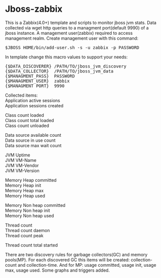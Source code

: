 # Jboss-zabbix

This is a Zabbix(4.0+) template and scripts to monitor jboss jvm stats.
Data collected via wget http queries to a managment port(default 9990) of a jboss instance.
A management user(zabbix) required to access management realm. Create management user with this command:
<pre>$JBOSS_HOME/bin/add-user.sh -s -u zabbix -p PASSWORD</pre>

In template change this macro values to support your needs:</br>
<pre>
{$DATA_DISCOVERER} /PATH/TO/jboss_jvm_discovery
{$DATA_COLLECTOR}  /PATH/TO/jboss_jvm_data
{$MANAGMENT_PASS}  PASSWORD
{$MANAGMENT_USER}  zabbix
{$MANAGMENT_PORT}  9990
</pre>

Collected items:</br>
Application active sessions</br>
Application sessions created</br>

Class count loaded</br>
Class count total loaded</br>
Class count unloaded</br>

Data source available count</br>
Data source in use count</br>
Data source max wait count</br>

JVM Uptime</br>
JVM VM-Name</br>
JVM VM-Vendor</br>
JVM VM-Version</br>

Memory Heap committed</br>
Memory Heap init</br>
Memory Heap max</br>
Memory Heap used</br>

Memory Non heap committed</br>
Memory Non heap init</br>
Memory Non heap used</br>

Thread count</br>
Thread count daemon</br>
Thread count peak</br>

Thread count total started</br>

There are two discovery rules for garbage collectors(GC) and memory pools(MP).
For each discovered GC this items will be created: collection-count and collection-time.
And for MP: usage committed, usage init, usage max, usage used.
Some graphs and triggers added.
